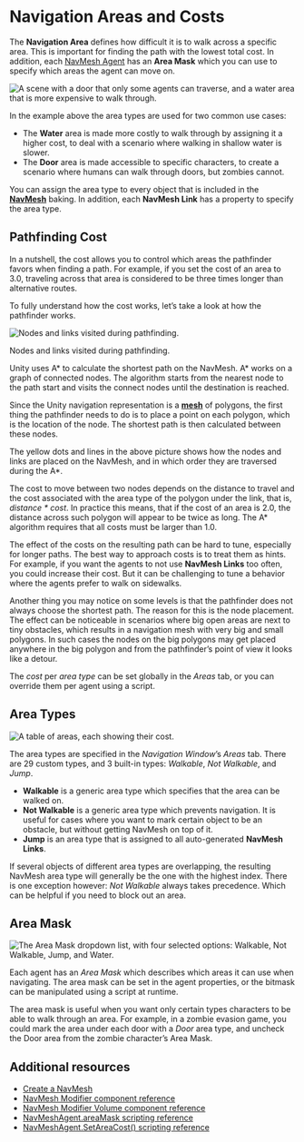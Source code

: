 # Navigation Areas and Costs

The **Navigation Area** defines how difficult it is to walk across a specific area. This is important for finding the path with the lowest total cost. In addition, each [NavMesh Agent](./NavMeshAgent.md) has an **Area Mask** which you can use to specify which areas the agent can move on.

![A scene with a door that only some agents can traverse, and a water area that is more expensive to walk through.](./Images/NavMeshAreaType.svg)

In the example above the area types are used for two common use cases:

- The **Water** area is made more costly to walk through by assigning it a higher cost, to deal with a scenario where walking in shallow water is slower.
- The **Door** area is made accessible to specific characters, to create a scenario where humans can walk through doors, but zombies cannot.

You can assign the area type to every object that is included in the [**NavMesh**][1] baking. In addition, each **NavMesh Link** has a property to specify the area type.

## Pathfinding Cost

In a nutshell, the cost allows you to control which areas the pathfinder favors when finding a path. For example, if you set the cost of an area to 3.0, traveling across that area is considered to be three times longer than alternative routes.

To fully understand how the cost works, let’s take a look at how the pathfinder works.

![Nodes and links visited during pathfinding.](./Images/NavMeshNodePositions.svg)

Nodes and links visited during pathfinding.

Unity uses A\* to calculate the shortest path on the NavMesh. A\* works on a graph of connected nodes. The algorithm starts from the nearest node to the path start and visits the connect nodes until the destination is reached.

Since the Unity navigation representation is a [**mesh**][2] of polygons, the first thing the pathfinder needs to do is to place a point on each polygon, which is the location of the node. The shortest path is then calculated between these nodes.

The yellow dots and lines in the above picture shows how the nodes and links are placed on the NavMesh, and in which order they are traversed during the A\*.

The cost to move between two nodes depends on the distance to travel and the cost associated with the area type of the polygon under the link, that is, _distance \* cost_. In practice this means, that if the cost of an area is 2.0, the distance across such polygon will appear to be twice as long. The A\* algorithm requires that all costs must be larger than 1.0.

The effect of the costs on the resulting path can be hard to tune, especially for longer paths. The best way to approach costs is to treat them as hints. For example, if you want the agents to not use **NavMesh Links** too often, you could increase their cost. But it can be challenging to tune a behavior where the agents prefer to walk on sidewalks.

Another thing you may notice on some levels is that the pathfinder does not always choose the shortest path. The reason for this is the node placement. The effect can be noticeable in scenarios where big open areas are next to tiny obstacles, which results in a navigation mesh with very big and small polygons. In such cases the nodes on the big polygons may get placed anywhere in the big polygon and from the pathfinder’s point of view it looks like a detour.

The _cost_ per _area type_ can be set globally in the _Areas_ tab, or you can override them per agent using a script.

## Area Types

![A table of areas, each showing their cost.](./Images/NavMeshAreaTypeList.png)

The area types are specified in the _Navigation Window_’s _Areas_ tab. There are 29 custom types, and 3 built-in types: _Walkable_, _Not Walkable_, and _Jump_.

- **Walkable** is a generic area type which specifies that the area can be walked on.
- **Not Walkable** is a generic area type which prevents navigation. It is useful for cases where you want to mark certain object to be an obstacle, but without getting NavMesh on top of it.
- **Jump** is an area type that is assigned to all auto-generated **NavMesh Links**.

If several objects of different area types are overlapping, the resulting NavMesh area type will generally be the one with the highest index. There is one exception however: _Not Walkable_ always takes precedence. Which can be helpful if you need to block out an area.

## Area Mask

![The Area Mask dropdown list, with four selected options: Walkable, Not Walkable, Jump, and Water.](./Images/NavMeshAreaMask.svg)

Each agent has an _Area Mask_ which describes which areas it can use when navigating. The area mask can be set in the agent properties, or the bitmask can be manipulated using a script at runtime.

The area mask is useful when you want only certain types characters to be able to walk through an area. For example, in a zombie evasion game, you could mark the area under each door with a _Door_ area type, and uncheck the Door area from the zombie character’s Area Mask.

## Additional resources

- [Create a NavMesh](./CreateNavMesh.md "Workflow to create a NavMesh.")
- [NavMesh Modifier component reference](./NavMeshModifier.md "Use for affecting the NavMesh generation of NavMesh area types based on the transform hierarchy.")
- [NavMesh Modifier Volume component reference](./NavMeshModifierVolume.md "Use for affecting the NavMesh generation of NavMesh area types based on volume.")
- [NavMeshAgent.areaMask scripting reference](https://docs.unity3d.com/6000.0/Documentation/ScriptReference/AI.NavMeshAgent-areaMask.html "Script API to set which area types an agent can use for movement.")
- [NavMeshAgent.SetAreaCost() scripting reference](https://docs.unity3d.com/6000.0/Documentation/ScriptReference/AI.NavMeshAgent.SetAreaCost.html "Script API to set what cost an agent considers for each area type.")

[1]: ./Glossary.md#navmesh "A mesh that Unity generates to approximate the walkable areas and obstacles in your environment for path finding and AI-controlled navigation."

[2]: ./Glossary.md#mesh "The main graphics primitive of Unity. Meshes make up a large part of your 3D worlds. Unity supports triangulated or Quadrangulated polygon meshes. Nurbs, Nurms, Subdiv surfaces must be converted to polygons."
